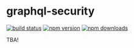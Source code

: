 # graphql-security

[![build status](https://img.shields.io/travis/fsdtf/graphql-security.svg?style=flat-square)](https://travis-ci.org/fsdtf/graphql-security)
[![npm version](https://img.shields.io/npm/v/graphql-security.svg?style=flat-square)](https://www.npmjs.com/package/graphql-security)
[![npm downloads](https://img.shields.io/npm/dm/prelude.svg?style=flat-square)](https://www.npmjs.com/package/graphql-security)


TBA!
